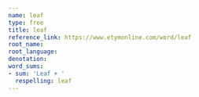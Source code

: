 ```yaml
---
name: leaf
type: free
title: leaf
reference_link: https://www.etymonline.com/word/leaf
root_name: 
root_language: 
denotation: 
word_sums:
- sum: 'Leaf + '
  respelling: leaf
---
```

